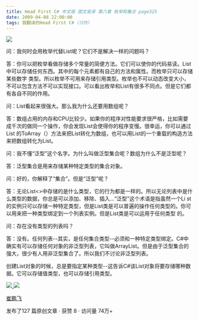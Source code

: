 ```yaml
---
title: Head First C# 中文版 图文皆译 第八章 枚举和集合 page325
date: 2009-04-08 22:00:00
tags: 我翻译的Head First C#（习作）
---
```

![](https://p-blog.csdn.net/images/p_blog_csdn_net/cuipengfei1/EntryImages/20090408/2009-04-08_21-30-40.jpg)

问：我何时会用枚举代替List呢？它们不是解决一样的问题吗？

答：你可以把枚举看做存储多个常量的简便方法。它们可以使你的代码易读。List中可以存储任何东西。其中的每个元素都有自己的方法和属性。而枚举只可以存储某些数字
类型。所以枚举不可用来存储引用类型。枚举也不可以动态改变大小，不可以包含方法不可以实现接口。可以看出枚举和List有很多不同点。但是它们都有各自不同的作用。

问：List看起来很强大。那么我为什么还要用数组呢？

答：数组占用的内存和CPU比较少。如果你的程序对性能要求很严格，比如需要成千次的做同一个操作，你会发现List会使得你的程序变慢。很幸运，你可以通过List
的ToArray（）方法来把List转化为数组，也可以用List的一个重载的构造方法来把数组转化为List。

问：我不懂“泛型”这个名字。为什么叫做泛型集合呢？数组为什么不是泛型呢？

答：泛型集合是用来存储某种特定类型的集合对象。

问：好的，你解释了“集合”。但是“泛型”呢？

答：无论List<>中存储的是什么类型，它的行为都是一样的。所以无论列表中是什么类型的数据，你总是可以添加、移除、插入...“泛型”这个术语是指虽然一个Li
st的实例只可以存储一种特定类型，但是List类是可以普遍的操作任何类型的。你可以用<T>来把一种类型绑定到一个列表实例。但是List类是可以运用于任何类型
的。

问：存在没有类型的列表吗？

答：没有。任何列表--其实，是任何集合类型--必须和一种特定类型绑定。C#中确实有可以存储任何对象的非泛型列表，它叫做ArrayList。但是由于泛型集合的
强大，很少有人用非泛型集合了。所以我们不讨论非泛型列表。

创建List对象的时候，总是要指定某种类型--这告诉C#该List对象将要存储哪种数据。它可以存储值类型，也可以存储引用类型。



[ ![](https://profile.csdnimg.cn/5/2/5/3_cuipengfei1)
![](https://g.csdnimg.cn/static/user-reg-year/1x/11.png)
](https://blog.csdn.net/cuipengfei1)

[ 崔鹏飞 ](https://blog.csdn.net/cuipengfei1)

发布了127 篇原创文章  ·  获赞 8  ·  访问量 74万+

